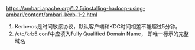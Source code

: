 https://ambari.apache.org/1.2.5/installing-hadoop-using-ambari/content/ambari-kerb-1-2.html
1. Kerberos是时间敏感协议，默认客户端和KDC时间相差不能超过5分钟。
2. /etc/krb5.conf中应填入Fully Qualified Domain Name， 即唯一标示的完整域名



